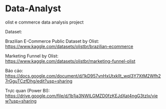 # Data-Analyst
olist e commerce data analysis project

Dataset:


Brazilian E-Commerce Public Dataset by Olist: https://www.kaggle.com/datasets/olistbr/brazilian-ecommerce

Marketing Funnel by Olist: https://www.kaggle.com/datasets/olistbr/marketing-funnel-olist

Báo cáo: https://docs.google.com/document/d/1kD957vnHxUtxkllt_wqI3Y7XtM2Wfh27rGguTCzfDhg/edit?usp=sharing

Trực quan (Power BI): https://drive.google.com/file/d/1b1ja3NWILGMZD0fzKEJdXat4ngG3tzIx/view?usp=sharing
